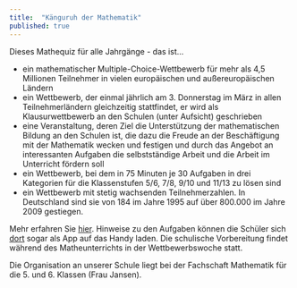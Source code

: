 ```yaml
---
title:  "Känguruh der Mathematik"
published: true
---
```



Dieses Mathequiz für alle Jahrgänge - das ist...

- ein mathematischer Multiple-Choice-Wettbewerb für mehr als 4,5 Millionen Teilnehmer in vielen europäischen und außereuropäischen Ländern
- ein Wettbewerb, der einmal jährlich am 3. Donnerstag im März in allen Teilnehmerländern gleichzeitig stattfindet, er wird als Klausurwettbewerb an den Schulen (unter Aufsicht) geschrieben
- eine Veranstaltung, deren Ziel die Unterstützung der mathematischen Bildung an den Schulen ist, die dazu die Freude an der Beschäftigung mit der Mathematik wecken und festigen und durch das Angebot an interessanten Aufgaben die selbstständige Arbeit und die Arbeit im Unterricht fördern soll
- ein Wettbewerb, bei dem in 75 Minuten je 30 Aufgaben in drei Kategorien für die Klassenstufen 5/6, 7/8, 9/10 und 11/13 zu lösen sind
- ein Wettbewerb mit stetig wachsenden Teilnehmerzahlen. In Deutschland sind sie von 184 im Jahre 1995 auf über 800.000 im Jahre 2009 gestiegen.

Mehr erfahren Sie [hier](http://www.mathe-kaenguru.de/). Hinweise zu den Aufgaben können die Schüler sich [dort](http://www.mathe-lernen-apps.de/) sogar als App auf das Handy laden. Die schulische Vorbereitung findet während des Matheunterrichts in der Wettbewerbswoche statt. 

Die Organisation an unserer Schule liegt bei der Fachschaft Mathematik für die 5. und 6. Klassen (Frau Jansen). 
